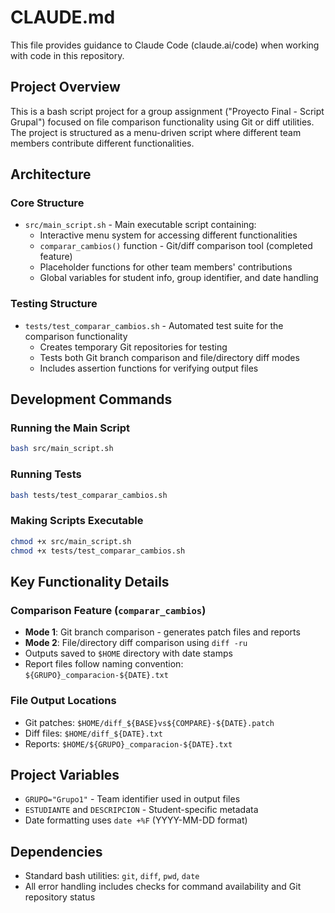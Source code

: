 # CLAUDE.md

This file provides guidance to Claude Code (claude.ai/code) when working with code in this repository.

## Project Overview

This is a bash script project for a group assignment ("Proyecto Final - Script Grupal") focused on file comparison functionality using Git or diff utilities. The project is structured as a menu-driven script where different team members contribute different functionalities.

## Architecture

### Core Structure
- `src/main_script.sh` - Main executable script containing:
  - Interactive menu system for accessing different functionalities
  - `comparar_cambios()` function - Git/diff comparison tool (completed feature)
  - Placeholder functions for other team members' contributions
  - Global variables for student info, group identifier, and date handling

### Testing Structure
- `tests/test_comparar_cambios.sh` - Automated test suite for the comparison functionality
  - Creates temporary Git repositories for testing
  - Tests both Git branch comparison and file/directory diff modes
  - Includes assertion functions for verifying output files

## Development Commands

### Running the Main Script
```bash
bash src/main_script.sh
```

### Running Tests
```bash
bash tests/test_comparar_cambios.sh
```

### Making Scripts Executable
```bash
chmod +x src/main_script.sh
chmod +x tests/test_comparar_cambios.sh
```

## Key Functionality Details

### Comparison Feature (`comparar_cambios`)
- **Mode 1**: Git branch comparison - generates patch files and reports
- **Mode 2**: File/directory diff comparison using `diff -ru`
- Outputs saved to `$HOME` directory with date stamps
- Report files follow naming convention: `${GRUPO}_comparacion-${DATE}.txt`

### File Output Locations
- Git patches: `$HOME/diff_${BASE}vs${COMPARE}-${DATE}.patch`
- Diff files: `$HOME/diff_${DATE}.txt`
- Reports: `$HOME/${GRUPO}_comparacion-${DATE}.txt`

## Project Variables
- `GRUPO="Grupo1"` - Team identifier used in output files
- `ESTUDIANTE` and `DESCRIPCION` - Student-specific metadata
- Date formatting uses `date +%F` (YYYY-MM-DD format)

## Dependencies
- Standard bash utilities: `git`, `diff`, `pwd`, `date`
- All error handling includes checks for command availability and Git repository status